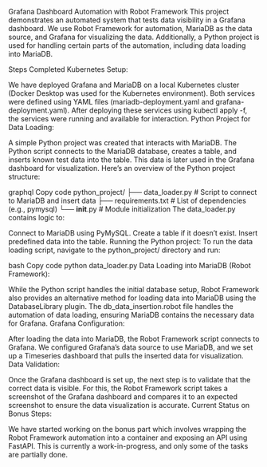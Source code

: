 Grafana Dashboard Automation with Robot Framework
This project demonstrates an automated system that tests data visibility in a Grafana dashboard. We use Robot Framework for automation, MariaDB as the data source, and Grafana for visualizing the data. Additionally, a Python project is used for handling certain parts of the automation, including data loading into MariaDB.

Steps Completed
Kubernetes Setup:

We have deployed Grafana and MariaDB on a local Kubernetes cluster (Docker Desktop was used for the Kubernetes environment).
Both services were defined using YAML files (mariadb-deployment.yaml and grafana-deployment.yaml).
After deploying these services using kubectl apply -f, the services were running and available for interaction.
Python Project for Data Loading:

A simple Python project was created that interacts with MariaDB.
The Python script connects to the MariaDB database, creates a table, and inserts known test data into the table.
This data is later used in the Grafana dashboard for visualization.
Here’s an overview of the Python project structure:

graphql
Copy code
python_project/
├── data_loader.py    # Script to connect to MariaDB and insert data
├── requirements.txt  # List of dependencies (e.g., pymysql)
└── __init__.py       # Module initialization
The data_loader.py contains logic to:

Connect to MariaDB using PyMySQL.
Create a table if it doesn’t exist.
Insert predefined data into the table.
Running the Python project: To run the data loading script, navigate to the python_project/ directory and run:

bash
Copy code
python data_loader.py
Data Loading into MariaDB (Robot Framework):

While the Python script handles the initial database setup, Robot Framework also provides an alternative method for loading data into MariaDB using the DatabaseLibrary plugin.
The db_data_insertion.robot file handles the automation of data loading, ensuring MariaDB contains the necessary data for Grafana.
Grafana Configuration:

After loading the data into MariaDB, the Robot Framework script connects to Grafana.
We configured Grafana’s data source to use MariaDB, and we set up a Timeseries dashboard that pulls the inserted data for visualization.
Data Validation:

Once the Grafana dashboard is set up, the next step is to validate that the correct data is visible.
For this, the Robot Framework script takes a screenshot of the Grafana dashboard and compares it to an expected screenshot to ensure the data visualization is accurate.
Current Status on Bonus Steps:

We have started working on the bonus part which involves wrapping the Robot Framework automation into a container and exposing an API using FastAPI. This is currently a work-in-progress, and only some of the tasks are partially done.
